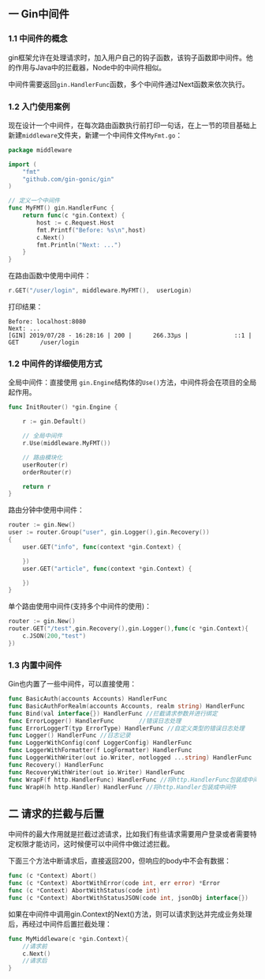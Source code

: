 ## 一 Gin中间件

### 1.1 中间件的概念

gin框架允许在处理请求时，加入用户自己的钩子函数，该钩子函数即中间件。他的作用与Java中的拦截器，Node中的中间件相似。  

中间件需要返回`gin.HandlerFunc`函数，多个中间件通过Next函数来依次执行。  

### 1.2 入门使用案例

现在设计一个中间件，在每次路由函数执行前打印一句话，在上一节的项目基础上新建`middleware`文件夹，新建一个中间件文件`MyFmt.go`：
```go
package middleware

import (
	"fmt"
	"github.com/gin-gonic/gin"
)

// 定义一个中间件
func MyFMT() gin.HandlerFunc {
	return func(c *gin.Context) {
		host := c.Request.Host
		fmt.Printf("Before: %s\n",host)
		c.Next()
		fmt.Println("Next: ...")
	}
}
```

在路由函数中使用中间件：
```go
r.GET("/user/login", middleware.MyFMT(),  userLogin)
```

打印结果：
```
Before: localhost:8080
Next: ...
[GIN] 2019/07/28 - 16:28:16 | 200 |      266.33µs |             ::1 | GET      /user/login
```

### 1.2 中间件的详细使用方式

全局中间件：直接使用 `gin.Engine`结构体的`Use()`方法，中间件将会在项目的全局起作用。
```go
func InitRouter() *gin.Engine {

	r := gin.Default()

	// 全局中间件
	r.Use(middleware.MyFMT())

	// 路由模块化
	userRouter(r)
	orderRouter(r)

	return r
}
```

路由分钟中使用中间件：
```go
router := gin.New()
user := router.Group("user", gin.Logger(),gin.Recovery())
{
    user.GET("info", func(context *gin.Context) {

    })
    user.GET("article", func(context *gin.Context) {

    })
}
```

单个路由使用中间件(支持多个中间件的使用)：
```go
router := gin.New()
router.GET("/test",gin.Recovery(),gin.Logger(),func(c *gin.Context){
    c.JSON(200,"test")
})
```

### 1.3 内置中间件

Gin也内置了一些中间件，可以直接使用：
```go
func BasicAuth(accounts Accounts) HandlerFunc
func BasicAuthForRealm(accounts Accounts, realm string) HandlerFunc
func Bind(val interface{}) HandlerFunc //拦截请求参数并进行绑定
func ErrorLogger() HandlerFunc       //错误日志处理
func ErrorLoggerT(typ ErrorType) HandlerFunc //自定义类型的错误日志处理
func Logger() HandlerFunc //日志记录
func LoggerWithConfig(conf LoggerConfig) HandlerFunc
func LoggerWithFormatter(f LogFormatter) HandlerFunc
func LoggerWithWriter(out io.Writer, notlogged ...string) HandlerFunc
func Recovery() HandlerFunc
func RecoveryWithWriter(out io.Writer) HandlerFunc
func WrapF(f http.HandlerFunc) HandlerFunc //将http.HandlerFunc包装成中间件
func WrapH(h http.Handler) HandlerFunc //将http.Handler包装成中间件
```

## 二 请求的拦截与后置

中间件的最大作用就是拦截过滤请求，比如我们有些请求需要用户登录或者需要特定权限才能访问，这时候便可以中间件中做过滤拦截。  

下面三个方法中断请求后，直接返回200，但响应的body中不会有数据：
```go
func (c *Context) Abort()
func (c *Context) AbortWithError(code int, err error) *Error
func (c *Context) AbortWithStatus(code int)
func (c *Context) AbortWithStatusJSON(code int, jsonObj interface{})		// 中断后可以返回json数据
```

如果在中间件中调用gin.Context的Next()方法，则可以请求到达并完成业务处理后，再经过中间件后置拦截处理：
```go
func MyMiddleware(c *gin.Context){
    //请求前
    c.Next()
    //请求后
}
```